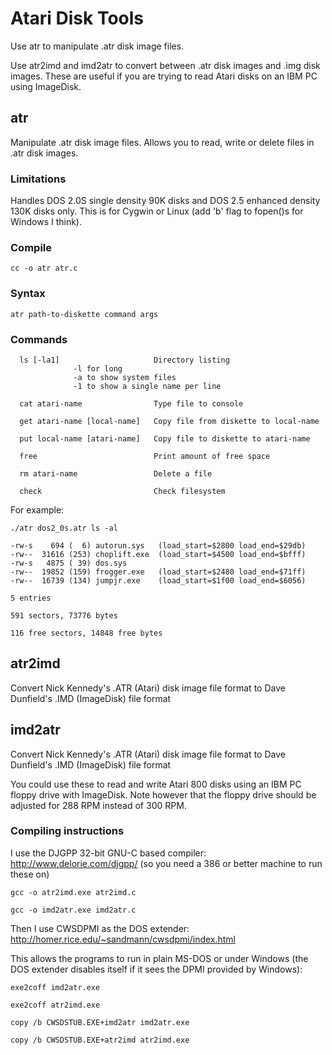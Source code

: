 # Atari Disk Tools

Use atr to manipulate .atr disk image files.

Use atr2imd and imd2atr to convert between .atr disk images and .img disk
images.  These are useful if you are trying to read Atari disks on an IBM PC
using ImageDisk.

## atr

Manipulate .atr disk image files.  Allows you to read, write or
delete files in .atr disk images.

### Limitations

Handles DOS 2.0S single density 90K disks and DOS 2.5 enhanced density 130K
disks only.  This is for Cygwin or Linux (add 'b' flag to fopen()s for
Windows I think).

### Compile

	cc -o atr atr.c

### Syntax

	atr path-to-diskette command args

### Commands

      ls [-la1]                     Directory listing
                  -l for long
                  -a to show system files
                  -1 to show a single name per line

      cat atari-name                Type file to console

      get atari-name [local-name]   Copy file from diskette to local-name

      put local-name [atari-name]   Copy file to diskette to atari-name

      free                          Print amount of free space

      rm atari-name                 Delete a file

      check                         Check filesystem


For example:

	./atr dos2_0s.atr ls -al

	-rw-s    694 (  6) autorun.sys   (load_start=$2800 load_end=$29db)
	-rw--  31616 (253) choplift.exe  (load_start=$4500 load_end=$bfff)
	-rw-s   4875 ( 39) dos.sys      
	-rw--  19852 (159) frogger.exe   (load_start=$2480 load_end=$71ff)
	-rw--  16739 (134) jumpjr.exe    (load_start=$1f00 load_end=$6056)

	5 entries

	591 sectors, 73776 bytes

	116 free sectors, 14848 free bytes


## atr2imd

Convert Nick Kennedy's .ATR (Atari) disk image file format to
Dave Dunfield's .IMD (ImageDisk) file format


## imd2atr

Convert Nick Kennedy's .ATR (Atari) disk image file format to
Dave Dunfield's .IMD (ImageDisk) file format


You could use these to read and write Atari 800 disks using an IBM PC floppy
drive with ImageDisk.  Note however that the floppy drive should be adjusted
for 288 RPM instead of 300 RPM.


### Compiling instructions

I use the DJGPP 32-bit GNU-C based compiler: http://www.delorie.com/djgpp/
(so you need a 386 or better machine to run these on)

	gcc -o atr2imd.exe atr2imd.c

	gcc -o imd2atr.exe imd2atr.c

Then I use CWSDPMI as the DOS extender: http://homer.rice.edu/~sandmann/cwsdpmi/index.html

This allows the programs to run in plain MS-DOS or under Windows (the DOS
extender disables itself if it sees the DPMI provided by Windows):

	exe2coff imd2atr.exe

	exe2coff atr2imd.exe

	copy /b CWSDSTUB.EXE+imd2atr imd2atr.exe

	copy /b CWSDSTUB.EXE+atr2imd atr2imd.exe
